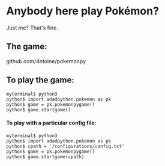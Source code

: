 # Anybody here play Pokémon?
Just me? That's fine.

## The game:

github.com/4ntoine/pokemonpy

## To play the game:

```
myterminal$ python3
python$ import adadpython.pokemon as pk
python$ game = pk.pokemonpygame()
python$ game.startgame()
```
#### To play with a particular config file:

```
myterminal$ python3
python$ import adadpython.pokemon as pk
python$ cpath = '/configurations/config.txt'
python$ game = pk.pokemonpygame()
python$ game.startgame(cpath)
```



